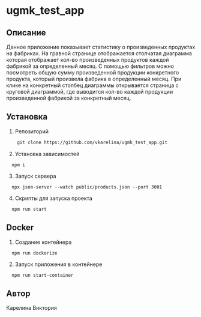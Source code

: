 # ugmk_test_app

## Описание
Данное приложение показывает статистику о произведенных продуктах на фабриках. На гравной странице отображается столчатая диаграмма
которая отображает кол-во произведенных продуктов каждой фабрикой за определенный месяц. С помощью фильтров можно посмотреть общую сумму
произведенной продукции конкретного продукта, который произвела фабрика в определенный месяц.
При клике на конкретный столбец диаграммы открывается страница с круговой диаграммой, где выводится кол-во каждой продукции произведенной фабрикой
за конкретный месяц.

## Установка
1. Репозиторий
```sh
    git clone https://github.com/vkarelina/ugmk_test_app.git
```

2. Установка зависимостей
```
  npm i
```

3. Запуск сервера
```
  npx json-server --watch public/products.json --port 3001
```

4. Скрипты для запуска проекта
```
  npm run start
```

## Docker

1. Создание контейнера

```
  npm run dockerize
```

2. Запуск приложения в контейнере

```
  npm run start-container
```

## Автор
Карелина Виктория
